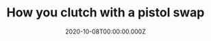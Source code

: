 ---
title: "How you clutch with a pistol swap"
record_id: 34243836/vpS5MfqgV?autoplay=0&muted=0&loop=0
type: medal
date: 2020-10-08T00:00:00.000Z
collection: clips
---